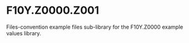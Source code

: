 # F10Y.Z0000.Z001
Files-convention example files sub-library for the F10Y.Z0000 example values library.